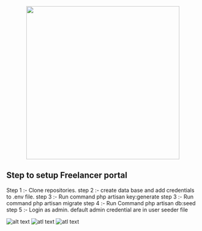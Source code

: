 <p align="center"><a href="https://laravel.com" target="_blank"><img src="https://raw.githubusercontent.com/laravel/art/master/logo-lockup/5%20SVG/2%20CMYK/1%20Full%20Color/laravel-logolockup-cmyk-red.svg" width="400"></a></p>


## Step to setup Freelancer portal

Step 1 :- Clone repositories.
step 2 :- create data base and add credentials to .env file.
step 3 :- Run command php artisan key:generate
step 3 :- Run command php artisan migrate
step 4 :- Run Command php artisan db:seed
step 5 :- Login as admin. default admin credential are in user seeder file

![alt text](https://photos.app.goo.gl/z9oSkUKAtCftHfhm9)
![atl text](https://photos.app.goo.gl/k4mH3uswvTRT8Dy36)
![atl text](https://photos.app.goo.gl/WX8GxsrM3d2RarzQ9)








